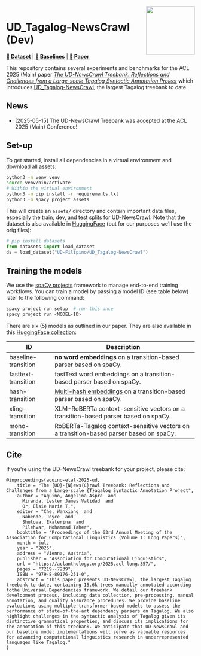 <img src="https://cdn-avatars.huggingface.co/v1/production/uploads/634e20a0c1ce28f1de920cc4/k7SJny1M3lDa5CH_T1bp3.png" width="130" height="130" align="right" />

# UD_Tagalog-NewsCrawl (Dev)

<p align="left">
<b><a href="https://huggingface.co/datasets/UD-Filipino/UD_Tagalog-NewsCrawl">🤗 Dataset</a></b>
|
<b><a href="https://huggingface.co/collections/UD-Filipino/universal-dependencies-for-tagalog-67573d625baa5036fd59b317">🤗 Baselines</a></b>
|
<b><a href="https://arxiv.org/abs/2505.20428">📄 Paper</a></b>
</p>

This repository contains several experiments and benchmarks for the ACL 2025 (Main) paper [*The UD-NewsCrawl Treebank: Reflections and Challenges from a
Large-scale Tagalog Syntactic Annotation Project*](https://arxiv.org/abs/2505.20428) which introduces [UD_Tagalog-NewsCrawl](https://huggingface.co/datasets/UD-Filipino/UD_Tagalog-NewsCrawl), the largest Tagalog treebank to date.

## News

- [2025-05-15] The UD-NewsCrawl Treebank was accepted at the ACL 2025 (Main) Conference!

## Set-up

To get started, install all dependencies in a virtual environment and download all assets:

```sh
python3 -m venv venv
source venv/bin/activate
# Within the virtual environment
python3 -m pip install -r requirements.txt
python3 -m spacy project assets
```

This will create an `assets/` directory and contain important data files, especially the train, dev, and test splits for UD-NewsCrawl.
Note that the dataset is also available in [HuggingFace](https://huggingface.co/datasets/UD-Filipino/UD_Tagalog-NewsCrawl) (but for our purposes we'll use the orig files):

```python
# pip install datasets
from datasets import load_dataset
ds = load_dataset("UD-Filipino/UD_Tagalog-NewsCrawl")
```

## Training the models

We use the [spaCy projects](https://spacy.io/usage/projects) framework to manage end-to-end training workflows.
You can train a model by passing a model ID (see table below) later to the following command:

```sh
spacy project run setup  # run this once
spacy project run <MODEL-ID>
```

There are six (5) models as outlined in our paper. They are also available in this [HuggingFace collection](https://huggingface.co/collections/UD-Filipino/universal-dependencies-for-tagalog-67573d625baa5036fd59b317):

| ID                  | Description                                                                                            |
|---------------------|--------------------------------------------------------------------------------------------------------|
| baseline-transition | **no word embeddings** on a transition-based parser based on spaCy.                                  |
| fasttext-transition | fastText word embeddings on a transition-based parser based on spaCy.                                  |
| hash-transition     | [Multi-hash embeddings](https://arxiv.org/abs/2212.09255) on a transition-based parser based on spaCy. |
| xling-transition    | XLM-RoBERTa context-sensitive vectors on a transition-based parser based on spaCy.                     |
| mono-transition     | RoBERTa-Tagalog context-sensitive vectors on a transition-based parser based on spaCy.                 |

## Cite

If you're using the UD-NewsCrawl treebank for your project, please cite:

```
@inproceedings{aquino-etal-2025-ud,
    title = "The {UD}-{N}ews{C}rawl Treebank: Reflections and Challenges from a Large-scale {T}agalog Syntactic Annotation Project",
    author = "Aquino, Angelina Aspra  and
      Miranda, Lester James Validad  and
      Or, Elsie Marie T.",
    editor = "Che, Wanxiang  and
      Nabende, Joyce  and
      Shutova, Ekaterina  and
      Pilehvar, Mohammad Taher",
    booktitle = "Proceedings of the 63rd Annual Meeting of the Association for Computational Linguistics (Volume 1: Long Papers)",
    month = jul,
    year = "2025",
    address = "Vienna, Austria",
    publisher = "Association for Computational Linguistics",
    url = "https://aclanthology.org/2025.acl-long.357/",
    pages = "7219--7239",
    ISBN = "979-8-89176-251-0",
    abstract = "This paper presents UD-NewsCrawl, the largest Tagalog treebank to date, containing 15.6k trees manually annotated according tothe Universal Dependencies framework. We detail our treebank development process, including data collection, pre-processing, manual annotation, and quality assurance procedures. We provide baseline evaluations using multiple transformer-based models to assess the performance of state-of-the-art dependency parsers on Tagalog. We also highlight challenges in the syntactic analysis of Tagalog given its distinctive grammatical properties, and discuss its implications for the annotation of this treebank. We anticipate that UD-NewsCrawl and our baseline model implementations will serve as valuable resources for advancing computational linguistics research in underrepresented languages like Tagalog."
}
```
